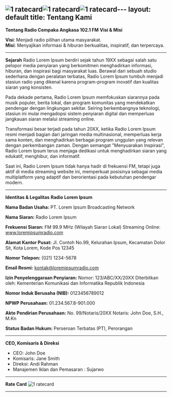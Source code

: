 ![1 ratecard](https://github.com/user-attachments/assets/4a3d7c58-e9e3-4911-9619-ba3747b8ff8c)![1 ratecard](https://github.com/user-attachments/assets/e7bd45cb-7c6d-436f-8e23-7a33c7692661)![1 ratecard](https://github.com/user-attachments/assets/5671f225-ddaf-4b1d-9092-adbda55bab01)---
layout: default
title: Tentang Kami
---

<b>Tentang Radio Cempaka Angkasa 102.1 FM</b>
<b>Visi & Misi</b>

**Visi**: Menjadi radio pilihan utama masyarakat.  
**Misi**: Menyajikan informasi & hiburan berkualitas, inspiratif, dan terpercaya.

---

**Sejarah**
Radio Lorem Ipsum berdiri sejak tahun 19XX sebagai salah satu pelopor media penyiaran yang berkomitmen menghadirkan informasi, hiburan, dan inspirasi bagi masyarakat luas. Berawal dari sebuah studio sederhana dengan peralatan terbatas, Radio Lorem Ipsum tumbuh menjadi stasiun radio yang dikenal karena program-program inovatif dan kualitas siaran yang konsisten.

Pada dekade pertama, Radio Lorem Ipsum memfokuskan siarannya pada musik populer, berita lokal, dan program komunitas yang mendekatkan pendengar dengan lingkungan sekitar. Seiring berkembangnya teknologi, stasiun ini mulai mengadopsi sistem penyiaran digital dan memperluas jangkauan siaran melalui streaming online.

Transformasi besar terjadi pada tahun 20XX, ketika Radio Lorem Ipsum resmi menjadi bagian dari jaringan media multinasional, memperluas kerja sama konten, dan menghadirkan berbagai program unggulan yang relevan dengan perkembangan zaman. Dengan semangat "Menyuarakan Inspirasi", Radio Lorem Ipsum terus menjaga dedikasi untuk menghadirkan siaran yang edukatif, menghibur, dan informatif.

Saat ini, Radio Lorem Ipsum tidak hanya hadir di frekuensi FM, tetapi juga aktif di media streaming website ini, memperkuat posisinya sebagai media multiplatform yang adaptif dan berorientasi pada kebutuhan pendengar modern.

---

**Identitas & Legalitas**
**Radio Lorem Ipsum**

**Nama Badan Usaha:**
PT. Lorem Ipsum Broadcasting Network

**Nama Siaran:**
Radio Lorem Ipsum

**Frekuensi Siaran:**
FM 99.9 MHz (Wilayah Siaran Lokal)
Streaming Online: www.loremipsumradio.com

**Alamat Kantor Pusat:**
Jl. Contoh No.99, Kelurahan Ipsum, Kecamatan Dolor Sit, Kota Lorem, Kode Pos 12345

**Nomor Telepon:**
(021) 1234-5678

**Email Resmi:**
kontak@loremipsumradio.com

**Izin Penyelenggaraan Penyiaran:**
Nomor: 123/ABC/XX/20XX
Diterbitkan oleh: Kementerian Komunikasi dan Informatika Republik Indonesia

**Nomor Induk Berusaha (NIB):**
0123456789012

**NPWP Perusahaan:**
01.234.567.8-901.000

**Akte Pendirian Perusahaan:**
No. 99/Notaris/20XX
Notaris: John Doe, S.H., M.Kn

**Status Badan Hukum:**
Perseroan Terbatas (PT), Perorangan

---

**CEO, Komisaris & Direksi**
- CEO: John Doe
- Komisaris: Jane Smith
- Direksi: Andi Rahman
- Manajemen Iklan dan Pemasaran : Sujarwo
---

**Rate Card**
![1 ratecard](https://github.com/user-attachments/assets/b4eaf7b2-7097-4b98-9e8c-28c98f5b8c66)

---
